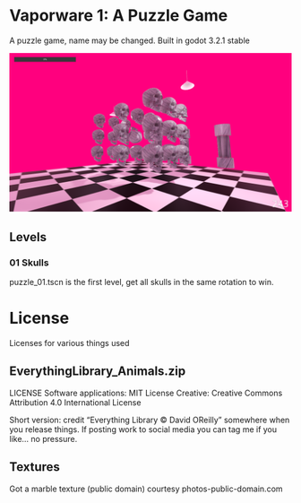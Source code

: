# Vaporware 1: A Puzzle Game

A puzzle game, name may be changed. Built in godot 3.2.1 stable

![Gameplay Screenshot](./screenshot.png)

## Levels

### 01 Skulls

puzzle_01.tscn is the first level, get all skulls in the same rotation to win.

# License

Licenses for various things used

## EverythingLibrary_Animals.zip

LICENSE
Software applications: MIT License 
Creative: Creative Commons Attribution 4.0 International License

Short version: credit “Everything Library © David OReilly” somewhere when you release things. If posting work to social media you can tag me if you like… no pressure.

## Textures

Got a marble texture (public domain) courtesy photos-public-domain.com
